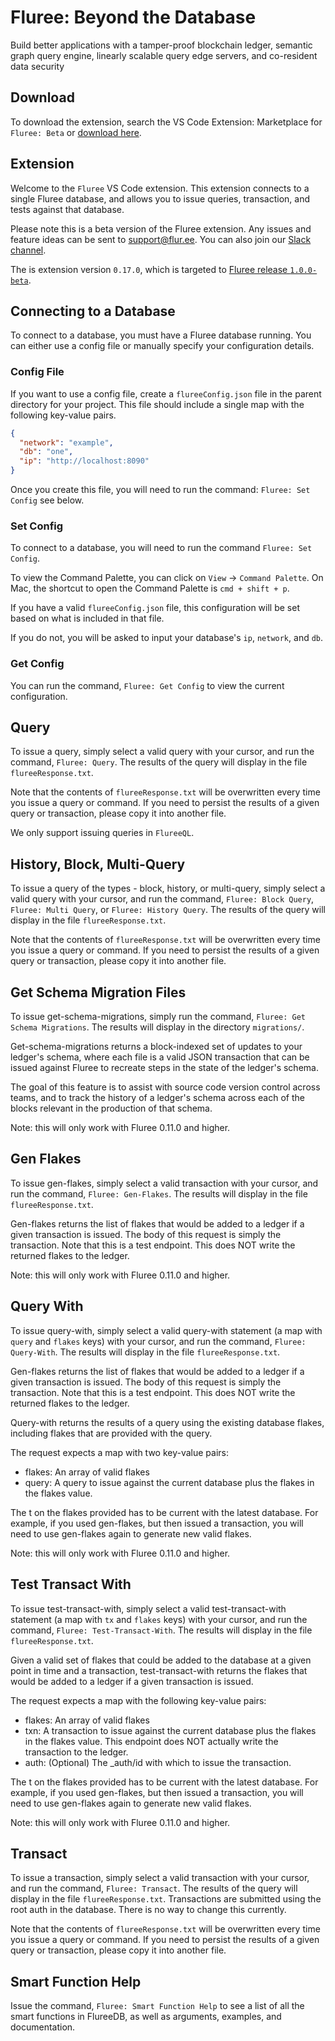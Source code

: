 # Fluree: Beyond the Database

Build better applications with a tamper-proof blockchain ledger, semantic graph query engine, linearly scalable query edge servers, and co-resident data security

## Download

To download the extension, search the VS Code Extension: Marketplace for `Fluree: Beta` or [download here](https://marketplace.visualstudio.com/items?itemName=Fluree.fluree).

## Extension

Welcome to the `Fluree` VS Code extension. This extension connects to a single Fluree database, and allows you to issue queries, transaction, and tests against that database.

Please note this is a beta version of the Fluree extension. Any issues and feature ideas can be sent to support@flur.ee. You can also join our [Slack channel](https://join.slack.com/t/flureedb/shared_invite/enQtNTM1NzI4MTEzODA4LWEzNTMzN2VmYjBiODQ5MDUzODg1M2E3OTBjNGVmM2EwNmZhMGMwNTg2ZmJiZjk2MjA5NDkwYTk0OTVhODQ1Y2U).

The is extension version `0.17.0`, which is targeted to [Fluree release `1.0.0-beta`](https://fluree-releases-public.s3.amazonaws.com/fluree-1.0.0-beta10.zip).

## Connecting to a Database

To connect to a database, you must have a Fluree database running. You can either use a config file or manually specify your configuration details.

### Config File

If you want to use a config file, create a `flureeConfig.json` file in the parent directory for your project. This file should include a single map with the following key-value pairs.

```json
{
  "network": "example",
  "db": "one",
  "ip": "http://localhost:8090"
}
```

Once you create this file, you will need to run the command: `Fluree: Set Config` see below.

### Set Config

To connect to a database, you will need to run the command `Fluree: Set Config`.

To view the Command Palette, you can click on `View` -> `Command Palette`. On Mac, the shortcut to open the Command Palette is `cmd + shift + p`.

If you have a valid `flureeConfig.json` file, this configuration will be set based on what is included in that file.

If you do not, you will be asked to input your database's `ip`, `network`, and `db`.

### Get Config

You can run the command, `Fluree: Get Config` to view the current configuration.

## Query

To issue a query, simply select a valid query with your cursor, and run the command, `Fluree: Query`. The results of the query will display in the file `flureeResponse.txt`.

Note that the contents of `flureeResponse.txt` will be overwritten every time you issue a query or command. If you need to persist the results of a given query or transaction, please copy it into another file.

We only support issuing queries in `FlureeQL`.

## History, Block, Multi-Query

To issue a query of the types - block, history, or multi-query, simply select a valid query with your cursor, and run the command, `Fluree: Block Query`, `Fluree: Multi Query`, or `Fluree: History Query`. The results of the query will display in the file `flureeResponse.txt`.

Note that the contents of `flureeResponse.txt` will be overwritten every time you issue a query or command. If you need to persist the results of a given query or transaction, please copy it into another file.

## Get Schema Migration Files

To issue get-schema-migrations, simply run the command, `Fluree: Get Schema Migrations`. The results will display in the directory `migrations/`.

Get-schema-migrations returns a block-indexed set of updates to your ledger's schema, where each file is a valid JSON transaction that can be issued against Fluree to recreate steps in the state of the ledger's schema.

The goal of this feature is to assist with source code version control across teams, and to track the history of a ledger's schema across each of the blocks relevant in the production of that schema.

Note: this will only work with Fluree 0.11.0 and higher.

## Gen Flakes

To issue gen-flakes, simply select a valid transaction with your cursor, and run the command, `Fluree: Gen-Flakes`. The results will display in the file `flureeResponse.txt`.

Gen-flakes returns the list of flakes that would be added to a ledger if a given transaction is issued. The body of this request is simply the transaction. Note that this is a test endpoint. This does NOT write the returned flakes to the ledger.

Note: this will only work with Fluree 0.11.0 and higher.

## Query With

To issue query-with, simply select a valid query-with statement (a map with `query` and `flakes` keys) with your cursor, and run the command, `Fluree: Query-With`. The results will display in the file `flureeResponse.txt`.

Gen-flakes returns the list of flakes that would be added to a ledger if a given transaction is issued. The body of this request is simply the transaction. Note that this is a test endpoint. This does NOT write the returned flakes to the ledger.

Query-with returns the results of a query using the existing database flakes, including flakes that are provided with the query.

The request expects a map with two key-value pairs:

- flakes: An array of valid flakes
- query: A query to issue against the current database plus the flakes in the flakes value.

The t on the flakes provided has to be current with the latest database. For example, if you used gen-flakes, but then issued a transaction, you will need to use gen-flakes again to generate new valid flakes.

Note: this will only work with Fluree 0.11.0 and higher.

## Test Transact With

To issue test-transact-with, simply select a valid test-transact-with statement (a map with `tx` and `flakes` keys) with your cursor, and run the command, `Fluree: Test-Transact-With`. The results will display in the file `flureeResponse.txt`.

Given a valid set of flakes that could be added to the database at a given point in time and a transaction, test-transact-with returns the flakes that would be added to a ledger if a given transaction is issued.

The request expects a map with the following key-value pairs:

- flakes: An array of valid flakes
- txn: A transaction to issue against the current database plus the flakes in the flakes value. This endpoint does NOT actually write the transaction to the ledger.
- auth: (Optional) The \_auth/id with which to issue the transaction.

The t on the flakes provided has to be current with the latest database. For example, if you used gen-flakes, but then issued a transaction, you will need to use gen-flakes again to generate new valid flakes.

Note: this will only work with Fluree 0.11.0 and higher.

## Transact

To issue a transaction, simply select a valid transaction with your cursor, and run the command, `Fluree: Transact`. The results of the query will display in the file `flureeResponse.txt`. Transactions are submitted using the root auth in the database. There is no way to change this currently.

Note that the contents of `flureeResponse.txt` will be overwritten every time you issue a query or command. If you need to persist the results of a given query or transaction, please copy it into another file.

## Smart Function Help

Issue the command, `Fluree: Smart Function Help` to see a list of all the smart functions in FlureeDB, as well as arguments, examples, and documentation.
